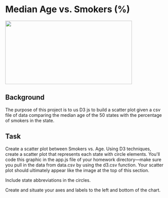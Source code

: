 # Median Age vs. Smokers (%)

<img src = "https://media.gallup.com/poll/graphs/080724Smoking2_hdka90jd.gif" height = 200 width = 400 > 

## Background 

The purpose of this project is to us D3 js to build a scatter plot given a csv file of data comparing the median age of the 50 states with the percentage of smokers in the state. 

## Task 

Create a scatter plot between Smokers vs. Age.
Using D3 techniques, create a scatter plot that represents each state with circle elements. You'll code this graphic in the app.js file of your homework directory—make sure you pull in the data from data.csv by using the d3.csv function. Your scatter plot should ultimately appear like the image at the top of this section.

Include state abbreviations in the circles.

Create and situate your axes and labels to the left and bottom of the chart.






